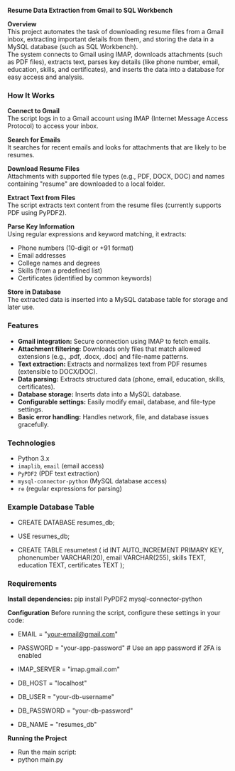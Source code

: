 **Resume Data Extraction from Gmail to SQL Workbench**

**Overview**  
This project automates the task of downloading resume files from a Gmail inbox, extracting important details from them, and storing the data in a MySQL database (such as SQL Workbench).  
The system connects to Gmail using IMAP, downloads attachments (such as PDF files), extracts text, parses key details (like phone number, email, education, skills, and certificates), and inserts the data into a database for easy access and analysis.



### How It Works

**Connect to Gmail**  
The script logs in to a Gmail account using IMAP (Internet Message Access Protocol) to access your inbox.

**Search for Emails**  
It searches for recent emails and looks for attachments that are likely to be resumes.

**Download Resume Files**  
Attachments with supported file types (e.g., PDF, DOCX, DOC) and names containing "resume" are downloaded to a local folder.

**Extract Text from Files**  
The script extracts text content from the resume files (currently supports PDF using PyPDF2).

**Parse Key Information**  
Using regular expressions and keyword matching, it extracts:  
- Phone numbers (10-digit or +91 format)  
- Email addresses  
- College names and degrees  
- Skills (from a predefined list)  
- Certificates (identified by common keywords)

**Store in Database**  
The extracted data is inserted into a MySQL database table for storage and later use.



### Features

- **Gmail integration:** Secure connection using IMAP to fetch emails.  
- **Attachment filtering:** Downloads only files that match allowed extensions (e.g., .pdf, .docx, .doc) and file-name patterns.  
- **Text extraction:** Extracts and normalizes text from PDF resumes (extensible to DOCX/DOC).  
- **Data parsing:** Extracts structured data (phone, email, education, skills, certificates).  
- **Database storage:** Inserts data into a MySQL database.  
- **Configurable settings:** Easily modify email, database, and file-type settings.  
- **Basic error handling:** Handles network, file, and database issues gracefully.



### Technologies

- Python 3.x  
- `imaplib`, `email` (email access)  
- `PyPDF2` (PDF text extraction)  
- `mysql-connector-python` (MySQL database access)  
- `re` (regular expressions for parsing)



### Example Database Table

- CREATE DATABASE resumes_db;
- USE resumes_db;

- CREATE TABLE resumetest (
  id INT AUTO_INCREMENT PRIMARY KEY,
  phonenumber VARCHAR(20),
  email VARCHAR(255),
  skills TEXT,
  education TEXT,
  certificates TEXT
);

### Requirements
**Install dependencies:**
pip install PyPDF2 mysql-connector-python

**Configuration**
Before running the script, configure these settings in your code:

- EMAIL = "your-email@gmail.com"
- PASSWORD = "your-app-password"  # Use an app password if 2FA is enabled
- IMAP_SERVER = "imap.gmail.com"

- DB_HOST = "localhost"
- DB_USER = "your-db-username"
- DB_PASSWORD = "your-db-password"
- DB_NAME = "resumes_db"

**Running the Project**
- Run the main script:
- python main.py
